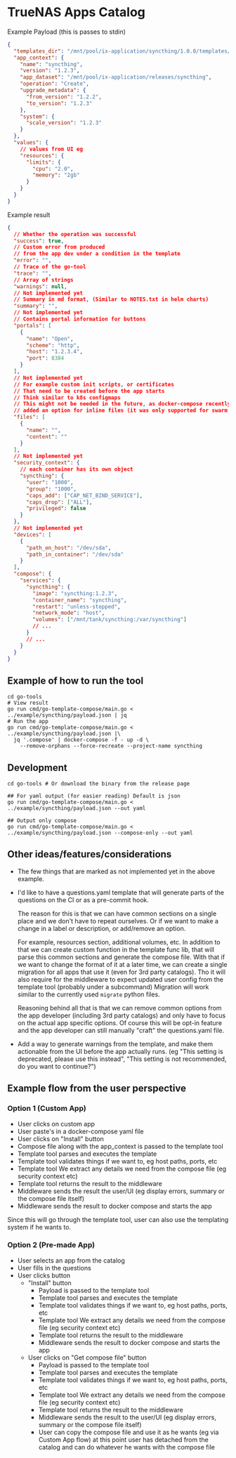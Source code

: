 # TrueNAS Apps Catalog

Example Payload (this is passes to stdin)

```json
{
  "templates_dir": "/mnt/pool/ix-application/syncthing/1.0.0/templates/",
  "app_context": {
    "name": "syncthing",
    "version": "1.2.3",
    "app_dataset": "/mnt/pool/ix-application/releases/syncthing",
    "operation": "Create",
    "upgrade_metadata": {
      "from_version": "1.2.2",
      "to_version": "1.2.3"
    },
    "system": {
      "scale_version": "1.2.3"
    }
  },
  "values": {
    // values from UI eg
    "resources": {
      "limits": {
        "cpu": "2.0",
        "memory": "2gb"
      }
    }
  }
}
```

Example result

```json
{
  // Whether the operation was successful
  "success": true,
  // Custom error from produced
  // from the app dev under a condition in the template
  "error": "",
  // Trace of the go-tool
  "trace": "",
  // Array of strings
  "warnings": null,
  // Not implemented yet
  // Summary in md format, (Similar to NOTES.txt in helm charts)
  "summary": "",
  // Not implemented yet
  // Contains portal information for buttons
  "portals": [
    {
      "name": "Open",
      "scheme": "http",
      "host": "1.2.3.4",
      "port": 8384
    }
  ],
  // Not implemented yet
  // For example custom init scripts, or certificates
  // That need to be created before the app starts
  // Think similar to k8s configmaps
  // This might not be needed in the future, as docker-compose recently
  // added an option for inline files (it was only supported for swarm before)
  "files": [
    {
      "name": "",
      "content": ""
    }
  ],
  // Not implemented yet
  "security_context": {
    // each container has its own object
    "syncthing": {
      "user": "1000",
      "group": "1000",
      "caps_add": ["CAP_NET_BIND_SERVICE"],
      "caps_drop": ["ALL"],
      "privileged": false
    }
  },
  // Not implemented yet
  "devices": [
    {
      "path_on_host": "/dev/sda",
      "path_in_container": "/dev/sda"
    }
  ],
  "compose": {
    "services": {
      "syncthing": {
        "image": "syncthing:1.2.3",
        "container_name": "syncthing",
        "restart": "unless-stopped",
        "network_mode": "host",
        "volumes": ["/mnt/tank/syncthing:/var/syncthing"]
        // ...
      }
      // ...
    }
  }
}
```

## Example of how to run the tool

```shell
cd go-tools
# View result
go run cmd/go-template-compose/main.go < ../example/syncthing/payload.json | jq
# Run the app
go run cmd/go-template-compose/main.go < ../example/syncthing/payload.json |\
  jq '.compose' | docker-compose -f - up -d \
    --remove-orphans --force-recreate --project-name syncthing
```

## Development

```shell
cd go-tools # Or download the binary from the release page

## For yaml output (for easier reading) Default is json
go run cmd/go-template-compose/main.go < ../example/syncthing/payload.json --out yaml

## Output only compose
go run cmd/go-template-compose/main.go < ../example/syncthing/payload.json --compose-only --out yaml
```

## Other ideas/features/considerations

- The few things that are marked as not implemented yet in the above example.
- I'd like to have a questions.yaml template that will generate parts of the questions on the CI or as a pre-commit hook.

  The reason for this is that we can have common sections on a single place and we don't have to repeat ourselves.
  Or if we want to make a change in a label or description, or add/remove an option.

  For example, resources section, additional volumes, etc.
  In addition to that we can create custom function in the template func lib, that will parse this common sections and generate the compose file.
  With that if we want to change the format of it at a later time, we can create a single migration for all apps that use it (even for 3rd party catalogs).
  Tho it will also require for the middleware to expect updated user config from the template tool (probably under a subcommand)
  Migration will work similar to the currently used `migrate` python files.

  Reasoning behind all that is that we can remove common options from the app developer (including 3rd party catalogs) and only have to focus on the actual
  app specific options. Of course this will be opt-in feature and the app developer can still manually "craft" the questions.yaml file.
- Add a way to generate warnings from the template, and make them actionable from the UI before the app actually runs. (eg "This setting is deprecated, please use this instead", "This setting is not recommended, do you want to continue?")

## Example flow from the user perspective

### Option 1 (Custom App)

- User clicks on custom app
- User paste's in a docker-compose yaml file
- User clicks on "Install" button
- Compose file along with the app_context is passed to the template tool
- Template tool parses and executes the template
- Template tool validates things if we want to, eg host paths, ports, etc
- Template tool We extract any details we need from the compose file (eg security context etc)
- Template tool returns the result to the middleware
- Middleware sends the result the user/UI (eg display errors, summary or the compose file itself)
- Middleware sends the result to docker compose and starts the app

Since this will go through the template tool, user can also use the templating system if he wants to.

### Option 2 (Pre-made App)

- User selects an app from the catalog
- User fills in the questions
- User clicks button
  - "Install" button
    - Payload is passed to the template tool
    - Template tool parses and executes the template
    - Template tool validates things if we want to, eg host paths, ports, etc
    - Template tool We extract any details we need from the compose file (eg security context etc)
    - Template tool returns the result to the middleware
    - Middleware sends the result to docker compose and starts the app
  - User clicks on "Get compose file" button
    - Payload is passed to the template tool
    - Template tool parses and executes the template
    - Template tool validates things if we want to, eg host paths, ports, etc
    - Template tool We extract any details we need from the compose file (eg security context etc)
    - Template tool returns the result to the middleware
    - Middleware sends the result to the user/UI (eg display errors, summary or the compose file itself)
    - User can copy the compose file and use it as he wants (eg via Custom App flow) at this point user has detached from the catalog and can do whatever he wants with the compose file
